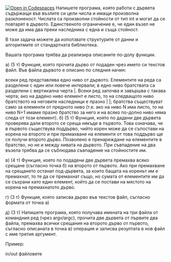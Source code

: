 [![Open in Codespaces](https://classroom.github.com/assets/launch-codespace-f4981d0f882b2a3f0472912d15f9806d57e124e0fc890972558857b51b24a6f9.svg)](https://classroom.github.com/open-in-codespaces?assignment_repo_id=9622526)
Напишете програма, която работи с дървета съдържащи във възлите си цели числа и имащи произволна разклоненост. Числата са произволни стойности от тип int и могат да се повтарят в дървото. Единственото ограничение е, че един възел не може да има два преки наследника с една и съща стойност.

В тази задача можете да използвате структурите от данни и алгоритмите от стандартната библиотека.

Вашата програма трябва да реализира описаните по-долу функции.

а) (5 т) Функция, която прочита дърво от подаден чрез името си текстов файл. Във файла дървото е описано по следния начин:

всеки ред представлява едно ниво от дървото. Елементите на реда са разделени с един или повече интервали;
в едно ниво братствата са разделени с вертикална черта |. Всеки ред започва и завършва с такава черта;
ако на дадено ниво елемент е листо, то на следващото ниво братството на неговите наследници е празно | |;
братства съществуват само за елементи от предното ниво (т.е. ако на ниво N има листо, то на ниво N+1 имаме празно братство за него и на всяко по-долно ниво няма следа от този елемент).
б) (5 т) Функция, която по дадени две дървета проверява дали второто се среща някъде в първото. Това означава, че в първото съществува поддърво, чийто корен може да се съпостави на корена на второто и при премахване на елементи от това поддърво ще се получи второто дърво. Позволено е пренареждане на елементите в братство, но не и между нивата на дървото. При съвпадение на два възела трябва да се съблюдава съвпадение на стойностите им.

в) (4 т) Функция, която по подадени две дървета премахва всяко срещане (съгласно точка б) на второто от първото. Ако при премахване на срещането останат под-дървета, за които бащата на коренът им е премахнат, то те да се премахнат също, но сумата от елементите им да се съхрани като един елемент, който да се постави на мястото на корена на премахнатото дърво.

г) (3 т) Функция, която записва дърво във текстов файл, съгласно формата от точка а)

д) (3 т) Напишете програма, която получава имената на три файла от командния ред (чрез argv/argc), прочита две дървета от първите два файла, премахва всички срещания на второто дърво от първото, съгласно описаната в точка в) операция и записва резултата в нов файл с име третия аргумент.

Пример:

in/out файловете